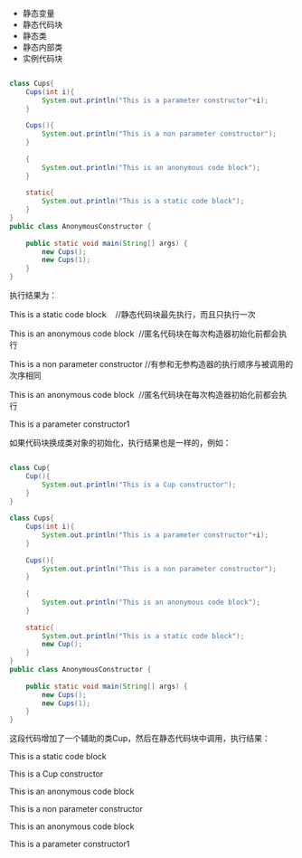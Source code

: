 
* 静态变量
* 静态代码块
* 静态类
* 静态内部类
* 实例代码块




```java

class Cups{
	Cups(int i){
		System.out.println("This is a parameter constructor"+i);
	}
	
	Cups(){
		System.out.println("This is a non parameter constructor");
	}
 
	{
		System.out.println("This is an anonymous code block");
	}
 
	static{		
		System.out.println("This is a static code block");
	}
}
public class AnonymousConstructor {
 
	public static void main(String[] args) {
		new Cups();
		new Cups(1);
	}
}


```

执行结果为：

This is a static code block    //静态代码块最先执行，而且只执行一次

This is an anonymous code block  //匿名代码块在每次构造器初始化前都会执行

This is a non parameter constructor //有参和无参构造器的执行顺序与被调用的次序相同

This is an anonymous code block  //匿名代码块在每次构造器初始化前都会执行

This is a parameter constructor1


如果代码块换成类对象的初始化，执行结果也是一样的，例如：

```java

class Cup{
	Cup(){
		System.out.println("This is a Cup constructor");
	}
}
 
class Cups{
	Cups(int i){
		System.out.println("This is a parameter constructor"+i);
	}
	
	Cups(){
		System.out.println("This is a non parameter constructor");
	}
 
	{
		System.out.println("This is an anonymous code block");
	}
 
	static{		
		System.out.println("This is a static code block");
		new Cup();
	}
}
public class AnonymousConstructor {
 
	public static void main(String[] args) {
		new Cups();
		new Cups(1);
	}
}

```

这段代码增加了一个辅助的类Cup，然后在静态代码块中调用，执行结果：

This is a static code block

This is a Cup constructor

This is an anonymous code block

This is a non parameter constructor

This is an anonymous code block

This is a parameter constructor1

